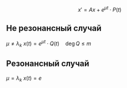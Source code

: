 $$x'=Ax+e^{\mu t}\cdot P(t)$$
## Не резонансный случай
$\mu \neq \lambda_k$
$x(t)=e^{\mu t} \cdot Q(t)\quad \deg Q\le m$
## Резонансный случай
$\mu = \lambda_k$
$x(t)=e^{}$